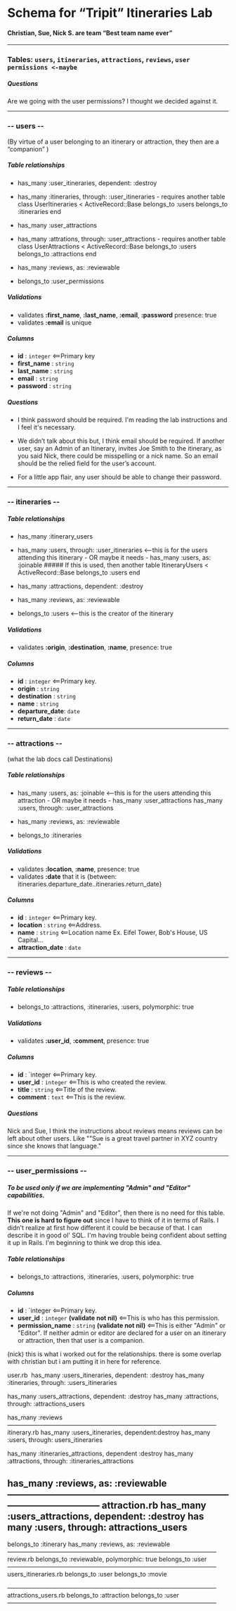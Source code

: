 # Schema for “Tripit” Itineraries Lab
#### Christian, Sue, Nick S. are team “Best team name ever”

-------------------------------------------
### Tables: `users`, `itineraries`, `attractions`, `reviews`, `user permissions <-maybe`
##### Questions
Are we going with the user permissions? I thought we decided against it.

-------------------------------------------
### -- users --
(By virtue of a user belonging to an itinerary or attraction, they then are a “companion” )

##### Table relationships
- has_many :user_itineraries, dependent: :destroy
- has_many :itineraries, through: :user_itineraries
		- requires another table
		class UserItineraries < ActiveRecord::Base
		  belongs_to :users
		  belongs_to :itineraries
		end

- has_many :user_attractions
- has_many :attrations, through: :user_attractions
		- requires another table
		class UserAttractions < ActiveRecord::Base
		  belongs_to :users
		  belongs_to :attractions
		end

- has_many :reviews, as: :reviewable

- belongs_to :user_permissions

##### Validations
- validates __:first_name__, __:last_name__, __:email__, __:password__ presence: true
- validates __:email__ is unique

##### Columns
- __id__			: `integer` <==Primary key
- __first_name__	: `string`
- __last_name__		: `string`
- __email__			: `string`
- __password__		: `string`

##### Questions
- I think password should be required. I'm reading the lab instructions and I feel it's necessary.

- We didn’t talk about this but, I think email should be required. If another user, say an Admin of an Itinerary, invites Joe Smith to the itinerary, as you said Nick, there could be misspelling or a nick name. So an email should be the relied field for the user’s account.

- For a little app flair, any user should be able to change their password.

-------------------------------------------
### -- itineraries --
##### Table relationships
- has_many :itinerary_users
- has_many :users, through: :user_itineraries   <--this is for the users attending this itinerary
	  - OR maybe it needs - 
	  has_many :users, as: :joinable
	  ##### If this is used, then another table
	  ItineraryUsers < ActiveRecord::Base
		belongs_to :users
	  end


- has_many :attractions, dependent: :destroy

- has_many :reviews, as: :reviewable

- belongs_to :users   <--this is the creator of the itinerary

##### Validations
- validates __:origin__, __:destination__, __:name__, presence: true

##### Columns
- __id__			: `integer` <==Primary key.
- __origin__		: `string`
- __destination__	: `string`
- __name__			: `string`
- __departure_date__: `date`
- __return_date__	: `date`

-------------------------------------------
### -- attractions --
(what the lab docs call Destinations)
##### Table relationships
- has_many :users, as: :joinable   <--this is for the users attending this attraction
	  - OR maybe it needs - 
	  has_many :user_attractions
	  has_many :users, through: :user_attractions

- has_many :reviews, as: :reviewable

- belongs_to :itineraries

##### Validations
- validates __:location__, __:name__, presence: true
- validates __:date__ that it is {between: itineraries.departure_date..itineraries.return_date}

##### Columns
- __id__		: `integer` <==Primary key.
- __location__	: `string`  <==Address.
- __name__		: `string`  <==Location name Ex. Eifel Tower, Bob's House, US Capital...
- __attraction_date__		: `date`

-------------------------------------------
### -- reviews --
##### Table relationships
- belongs_to :attractions, :itineraries, :users, polymorphic: true

##### Validations
- validates __:user_id__, __:comment__, presence: true

##### Columns
- __id__ : `integer <==Primary key.
- __user_id__		: `integer` <==This is who created the review.
- __title__		: `string`  <==Title of the review.
- __comment__		: `text`  <==This is the review.

##### Questions
Nick and Sue, I think the instructions about reviews means reviews can be left about other users. Like ""Sue is a great travel partner in XYZ country since she knows that language."

-------------------------------------------
### -- user_permissions --
##### To be used only if we are implementing "Admin" and "Editor" capabilities.
If we're not doing "Admin" and "Editor", then there is no need for this table. __This one is hard to figure out__ since I have to think of it in terms of Rails. I didn't realize at first how different it could be because of that. I can describe it in good ol' SQL. I'm having trouble being confident about setting it up in Rails. I'm beginning to think we drop this idea.

##### Table relationships
- belongs_to :attractions, :itineraries, :users, polymorphic: true

##### Columns
- __id__ : `integer <==Primary key.
- __user_id__		: `integer` __(validate not nil)__  <==This is who has this permission.
- __permission_name__		: `string` __(validate not nil)__  <==This is either "Admin" or "Editor". If neither admin or editor are declared for a user on an itinerary or attraction, then that user is a companion.

  
(nick) this is what i worked out for the relationships. there is some overlap with christian but i am putting it in here for reference.

user.rb  has_many :users_itineraries, dependent: :destroy
has_many :itineraries, through: :users_itineraries

has_many :users_attractions, dependent: :destroy
has_many :attractions, through: :attractions_users 

has_many :reviews
——————————————————————————————————
itinerary.rb has_many :users_itineraries, dependent:destroy
has_many :users, through: users_itineraries

has_many :itineraries_attractions, dependent :destroy
has_many :attractions, through: :itineraries_attractions

has_many :reviews, as: :reviewable
——————————————————————————————————
attraction.rb
has_many :users_attractions, dependent: :destroy
has many :users, through: attractions_users
----------------------------------
belongs_to :itinerary
has_many :reviews, as: :reviewable
——————————————————————————————————
review.rb 
belongs_to :reviewable, polymorphic: true
belongs_to :user
——————————————————————————————————
users_itineraries.rb
belongs_to :user
belongs_to :movie

——————————————————————————————————
attractions_users.rb
belongs_to :attraction
belongs_to :user
——————————————————————————————————
